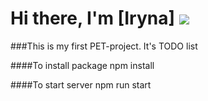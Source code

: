# Hi there, I'm [Iryna] ![](https://github.com/blackcater/blackcater/raw/main/images/Hi.gif) 

###This is my first PET-project. It's TODO list


####To install package
npm install

####To start server
npm run start

